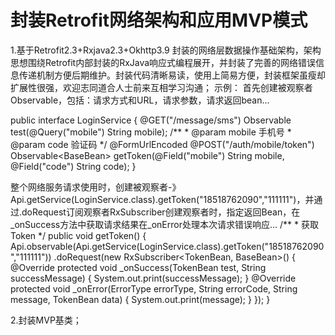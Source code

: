 # 封装Retrofit网络架构和应用MVP模式
1.基于Retrofit2.3+Rxjava2.3+Okhttp3.9 封装的网络层数据操作基础架构，架构思想围绕Retrofit内部封装的RxJava响应式编程展开，并封装了完善的网络错误信息传递机制方便后期维护。封装代码清晰易读，使用上简易方便，封装框架虽瘦却扩展性很强，欢迎志同道合人士前来互相学习沟通；
示例：
首先创建被观察者Observable，包括：请求方式和URL，请求参数，请求返回bean...

public interface LoginService {
    @GET("/message/sms")
    Observable<BaseBean> test(@Query("mobile") String mobile);
    /**
     * @param mobile 手机号
     * @param code   验证码
     */
    @FormUrlEncoded
    @POST("/auth/mobile/token")
    Observable<BaseBean<TokenBean>> getToken(@Field("mobile") String mobile, @Field("code") String code);
}

整个网络服务请求使用时，创建被观察者-》Api.getService(LoginService.class).getToken("18518762090","111111")，并通过.doRequest订阅观察者RxSubscriber创建观察者时，指定返回Bean，在_onSuccess方法中获取请求结果在_onError处理本次请求错误响应...
    /**
     * 获取Token
     */
    public void getToken() {
        Api.observable(Api.getService(LoginService.class).getToken("18518762090","111111"))
                .doRequest(new RxSubscriber<TokenBean, BaseBean<TokenBean>>() {
                    @Override
                    protected void _onSuccess(TokenBean test, String successMessage) {
                        System.out.print(successMessage);
                    }
                    @Override
                    protected void _onError(ErrorType errorType, String errorCode, String message, TokenBean data) {
                        System.out.print(message);
                    }
                });
    }


2.封装MVP基类；
